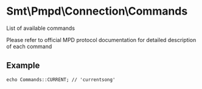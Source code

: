 Smt\Pmpd\Connection\Commands
============================

List of available commands

Please refer to official MPD protocol documentation for detailed description of each command

Example
-------

    echo Commands::CURRENT; // 'currentsong'
    